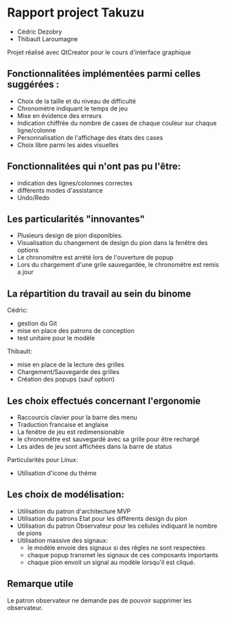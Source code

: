 # Rapport project Takuzu
+ Cédric Dezobry
+ Thibault Laroumagne

Projet réalisé avec QtCreator pour le cours d'interface graphique

## Fonctionnalitées implémentées parmi celles suggérées :
+ Choix de la taille et du niveau de difficulté
+ Chronomètre indiquant le temps de jeu
+ Mise en évidence des erreurs
+ Indication chiffrée du nombre de cases de chaque couleur sur chaque ligne/colonne
+ Personnalisation de l'affichage des états des cases
+ Choix libre parmi les aides visuelles

## Fonctionnalitées qui n'ont pas pu l'être:
+ indication des lignes/colonnes correctes
+ différents modes d'assistance
+ Undo/Redo

## Les particularités "innovantes"
+ Plusieurs design de pion disponibles.
+ Visualisation du changement de design du pion dans la fenêtre des options
+ Le chronométre est arrété lors de l'ouverture de popup
+ Lors du chargement d'une grile sauvegardée, le chronométre est remis a jour

## La répartition du travail au sein du binome

Cédric:

+ gestion du Git
+ mise en place des patrons de conception
+ test unitaire pour le modèle

Thibault:

+ mise en place de la lecture des grilles
+ Chargement/Sauvegarde des grilles
+ Création des popups (sauf option)

## Les choix effectués concernant l'ergonomie
+ Raccourcis clavier pour la barre des menu
+ Traduction francaise et anglaise
+ La fenêtre de jeu est redimensionable
+ le chronométre est sauvegardé avec sa grille pour être rechargé
+ Les aides de jeu sont affichées dans la barre de status

Particularités pour Linux:

+ Utilisation d'icone du théme
 
## Les choix de modélisation:
- Utilisation du patron d'architecture MVP
- Utilisation du patrons Etat pour les différents design du pion
- Utilisation du patron Observateur pour les cellules indiquant le nombre de pions
- Utilisation massive des signaux:
    + le modèle envoie des signaux si des rêgles ne sont respectées
    + chaque popup transmet les signaux de ces composants importants
    + chaque pion envoit un signal au modèle lorsqu'il est cliqué. 

## Remarque utile
Le patron observateur ne demande pas de pouvoir supprimer les observateur.
